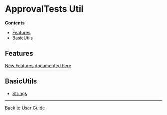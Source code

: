 <a id="top"></a>

# ApprovalTests Util



<!-- START doctoc generated TOC please keep comment here to allow auto update -->
<!-- DON'T EDIT THIS SECTION, INSTEAD RE-RUN doctoc TO UPDATE -->
**Contents**

- [Features](#features)
- [BasicUtils](#basicutils)

<!-- END doctoc generated TOC please keep comment here to allow auto update -->

## Features
[New Features documented here](Features.md#top)
 
## BasicUtils

* [Strings](StringUtils.md#top)

---

[Back to User Guide](README.md#top)
